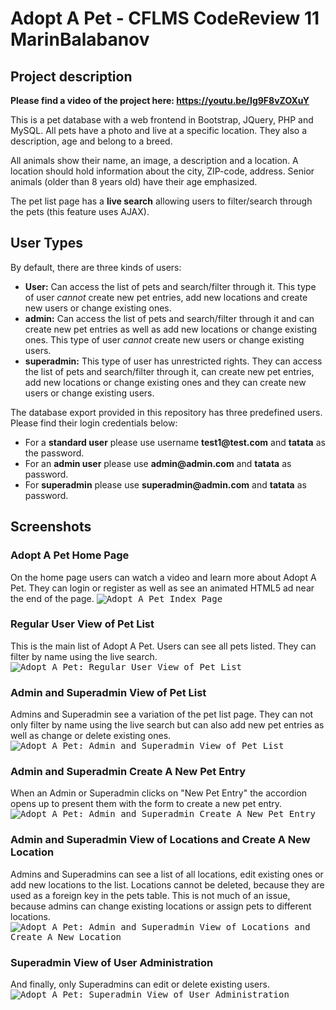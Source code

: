 # Adopt A Pet - CFLMS CodeReview 11 MarinBalabanov

## Project description

__Please find a video of the project here: https://youtu.be/Ig9F8vZOXuY__

This is a pet database with a web frontend in Bootstrap, JQuery, PHP and MySQL. All pets have a photo and live at a specific location. They also a description, age and belong to a breed.

All animals show their name, an image, a description and a location. A location should hold information about the city, ZIP-code, address. Senior animals (older than 8 years old) have their age emphasized.

The pet list page has a __live search__ allowing users to  filter/search through the pets (this feature uses AJAX).

## User Types
By default, there are three kinds of users:
- __User:__ Can access the list of pets and search/filter through it. This type of user _cannot_ create new pet entries, add new locations and create new users or change existing ones. 
- __admin:__ Can access the list of pets and search/filter through it and can create new pet entries as well as add new locations or change existing ones. This type of user _cannot_ create new users or change existing users.
- __superadmin:__ This type of user has unrestricted rights. They can access the list of pets and search/filter through it, can create new pet entries, add new locations or change existing ones and they can create new users or change existing users.

The database export provided in this repository has three predefined users. Please find their login credentials below:
- For a __standard user__ please use username __test1@test.com__ and __tatata__ as the password.
- For an __admin user__ please use __admin@admin.com__ and __tatata__ as password.
- For __superadmin__ please use __superadmin@admin.com__ and __tatata__ as password.

## Screenshots

### Adopt A Pet Home Page
On the home page users can watch a video and learn more about Adopt A Pet. They can login or register as well as see an animated HTML5 ad near the end of the page.
<kbd>![Adopt A Pet Index Page](assets/screenshot-index.png)</kbd>

### Regular User View of Pet List
This is the main list of Adopt A Pet. Users can see all pets listed. They can filter by name using the live search.
<kbd>![Adopt A Pet: Regular User View of Pet List](assets/screenshot-user.png)</kbd>

### Admin and Superadmin View of Pet List
Admins and Superadmin see a variation of the pet list page. They can not only filter by name using the live search but can also add new pet entries as well as change or delete existing ones.
<kbd>![Adopt A Pet: Admin and Superadmin View of Pet List](assets/screenshot-superadmin.png)</kbd>

### Admin and Superadmin Create A New Pet Entry
When an Admin or Superadmin clicks on "New Pet Entry" the accordion opens up to present them with the form to create a new pet entry.
<kbd>![Adopt A Pet: Admin and Superadmin Create A New Pet Entry](assets/screenshot-petentry.png)</kbd>

### Admin and Superadmin View of Locations and Create A New Location
Admins and Superadmins can see a list of all locations, edit existing ones or add new locations to the list. Locations cannot be deleted, because they are used as a foreign key in the pets table. This is not much of an issue, because admins can change existing locations or assign pets to different locations.
<kbd>![Adopt A Pet: Admin and Superadmin View of Locations and Create A New Location](assets/screenshot-locations.png)</kbd>

### Superadmin View of User Administration
And finally, only Superadmins can edit or delete existing users.
<kbd>![Adopt A Pet: Superadmin View of User Administration](assets/screenshot-useradministration.png)</kbd>
